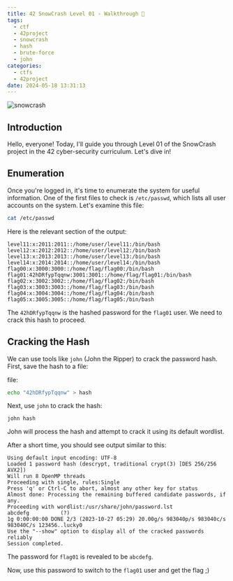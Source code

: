 ```yaml
---
title: 42 SnowCrash Level 01 - Walkthrough 👾
tags:
  - ctf
  - 42project
  - snowcrash
  - hash
  - brute-force
  - john
categories:
  - ctfs
  - 42project
date: 2024-05-18 13:31:13
---
```


![snowcrash](snowcrash.png)

##  Introduction

Hello, everyone! Today, I'll guide you through Level 01 of the SnowCrash project in the 42 cyber-security curriculum. Let's dive in!

## Enumeration

Once you're logged in, it's time to enumerate the system for useful information. One of the first files to check is `/etc/passwd`, which lists all user accounts on the system. Let's examine this file:

```sh
cat /etc/passwd
```

Here is the relevant section of the output:

```shell
level11:x:2011:2011::/home/user/level11:/bin/bash
level12:x:2012:2012::/home/user/level12:/bin/bash
level13:x:2013:2013::/home/user/level13:/bin/bash
level14:x:2014:2014::/home/user/level14:/bin/bash
flag00:x:3000:3000::/home/flag/flag00:/bin/bash
flag01:42hDRfypTqqnw:3001:3001::/home/flag/flag01:/bin/bash
flag02:x:3002:3002::/home/flag/flag02:/bin/bash
flag03:x:3003:3003::/home/flag/flag03:/bin/bash
flag04:x:3004:3004::/home/flag/flag04:/bin/bash
flag05:x:3005:3005::/home/flag/flag05:/bin/bash
```

The `42hDRfypTqqnw` is the hashed password for the `flag01` user. We need to crack this hash to proceed.

## Cracking the Hash

We can use tools like `john` (John the Ripper) to crack the password hash. First, save the hash to a file:

file:

```sh
echo "42hDRfypTqqnw" > hash
```

Next, use `john` to crack the hash:
```shell
john hash
```
John will process the hash and attempt to crack it using its default wordlist.

After a short time, you should see output similar to this:
```shell
Using default input encoding: UTF-8
Loaded 1 password hash (descrypt, traditional crypt(3) [DES 256/256 AVX2])
Will run 8 OpenMP threads
Proceeding with single, rules:Single
Press 'q' or Ctrl-C to abort, almost any other key for status
Almost done: Processing the remaining buffered candidate passwords, if any.
Proceeding with wordlist:/usr/share/john/password.lst
abcdefg          (?)     
1g 0:00:00:00 DONE 2/3 (2023-10-27 05:29) 20.00g/s 983040p/s 983040c/s 983040C/s 123456..lucky0
Use the "--show" option to display all of the cracked passwords reliably
Session completed.
```

The password for `flag01` is revealed to be `abcdefg`.

Now, use this password to switch to the `flag01` user and get the flag ;)
